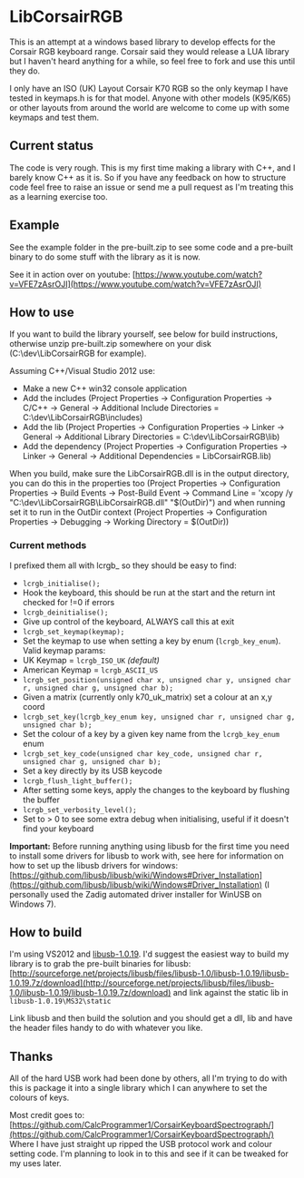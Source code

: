 # LibCorsairRGB #
This is an attempt at a windows based library to develop effects for the Corsair RGB keyboard range.
Corsair said they would release a LUA library but I haven't heard anything for a while, so feel free 
to fork and use this until they do.

I only have an ISO (UK) Layout Corsair K70 RGB so the only keymap I have tested in keymaps.h is 
for that model. Anyone with other models (K95/K65) or other layouts from around the world are 
welcome to come up with some keymaps and test them.

## Current status ##
The code is very rough. This is my first time making a library with C++, and I barely know C++ as 
it is. So if you have any feedback on how to structure code feel free to raise an issue or send 
me a pull request as I'm treating this as a learning exercise too.

## Example ##
See the example folder in the pre-built.zip to see some code and a pre-built binary to do some stuff with the library as it is now.

See it in action over on youtube: [https://www.youtube.com/watch?v=VFE7zAsrOJI](https://www.youtube.com/watch?v=VFE7zAsrOJI)

## How to use ##
If you want to build the library yourself, see below for build instructions, otherwise unzip 
pre-built.zip somewhere on your disk (C:\dev\LibCorsairRGB for example).

Assuming C++/Visual Studio 2012 use:

- Make a new C++ win32 console application
- Add the includes (Project Properties -> Configuration Properties -> C/C++ -> General -> Additional Include Directories = C:\dev\LibCorsairRGB\includes)
- Add the lib (Project Properties -> Configuration Properties -> Linker -> General -> Additional Library Directories = C:\dev\LibCorsairRGB\lib)
- Add the dependency (Project Properties -> Configuration Properties -> Linker -> General -> Additional Dependencies = LibCorsairRGB.lib)

When you build, make sure the LibCorsairRGB.dll is in the output directory, you can do this in the 
properties too (Project Properties -> Configuration Properties -> Build Events -> Post-Build Event 
-> Command Line = 'xcopy /y "C:\dev\LibCorsairRGB\LibCorsairRGB.dll" "$(OutDir)") and when running 
set it to run in the OutDir context (Project Properties -> Configuration Properties -> Debugging -> 
Working Directory = $(OutDir))

### Current methods ###
I prefixed them all with lcrgb_ so they should be easy to find:

- `lcrgb_initialise();`
 - Hook the keyboard, this should be run at the start and the return int checked for !=0 if errors
- `lcrgb_deinitialise();`
 - Give up control of the keyboard, ALWAYS call this at exit
- `lcrgb_set_keymap(keymap);`
 - Set the keymap to use when setting a key by enum (`lcrgb_key_enum`). Valid keymap params:
 - UK Keymap = `lcrgb_ISO_UK` *(default)*
 - American Keymap = `lcrgb_ASCII_US`
- `lcrgb_set_position(unsigned char x, unsigned char y, unsigned char r, unsigned char g, unsigned char b);`
 - Given a matrix (currently only k70_uk_matrix) set a colour at an x,y coord
- `lcrgb_set_key(lcrgb_key_enum key, unsigned char r, unsigned char g, unsigned char b);`
 - Set the colour of a key by a given key name from the `lcrgb_key_enum` enum
- `lcrgb_set_key_code(unsigned char key_code, unsigned char r, unsigned char g, unsigned char b);`
 - Set a key directly by its USB keycode
- `lcrgb_flush_light_buffer();`
 - After setting some keys, apply the changes to the keyboard by flushing the buffer
- `lcrgb_set_verbosity_level();`
 - Set to > 0 to see some extra debug when initialising, useful if it doesn't find your keyboard

**Important:** Before running anything using libusb for the first time you need to install some 
drivers for libusb to work with, see here for information on how to set up the libusb drivers for windows: 
[https://github.com/libusb/libusb/wiki/Windows#Driver_Installation](https://github.com/libusb/libusb/wiki/Windows#Driver_Installation) 
(I personally used the Zadig automated driver installer for WinUSB on Windows 7).

## How to build ##
I'm using VS2012 and [libusb-1.0.19](https://github.com/libusb/libusb/tree/v1.0.19). I'd suggest 
the easiest way to build my library is to grab the pre-built binaries for libusb: 
[http://sourceforge.net/projects/libusb/files/libusb-1.0/libusb-1.0.19/libusb-1.0.19.7z/download](http://sourceforge.net/projects/libusb/files/libusb-1.0/libusb-1.0.19/libusb-1.0.19.7z/download) 
and link against the static lib in `libusb-1.0.19\MS32\static`

Link libusb and then build the solution and you should get a dll, lib and have the header files 
handy to do with whatever you like.

## Thanks ##
All of the hard USB work had been done by others, all I'm trying to do with this is package it into a single library which I can anywhere to set the colours of keys.

Most credit goes to: [https://github.com/CalcProgrammer1/CorsairKeyboardSpectrograph/](https://github.com/CalcProgrammer1/CorsairKeyboardSpectrograph/)
Where I have just straight up ripped the USB protocol work and colour setting code. I'm planning to look in to this and see if it can be tweaked for my uses later.